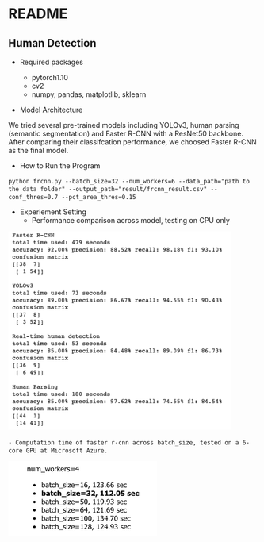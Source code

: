 # README

## Human Detection
- Required packages
    - pytorch1.10
    - cv2
    - numpy, pandas, matplotlib, sklearn

- Model Architecture

We tried several pre-trained models including YOLOv3, human parsing (semantic segmentation) and Faster R-CNN with a ResNet50 backbone. After comparing their classifcation performance, we choosed Faster R-CNN as the final model. 

- How to Run the Program
```
python frcnn.py --batch_size=32 --num_workers=6 --data_path="path to the data folder" --output_path="result/frcnn_result.csv" --conf_thres=0.7 --pct_area_thres=0.15
```

- Experiement Setting
    - Performance comparison across model, testing on CPU only
<img src="notebooks/result/model_comparison.png" width="450" height="400">

    - Computation time of faster r-cnn across batch_size, tested on a 6-core GPU at Microsoft Azure.
<img src="notebooks/result/frcnn_time.png" width="300" height="150">

